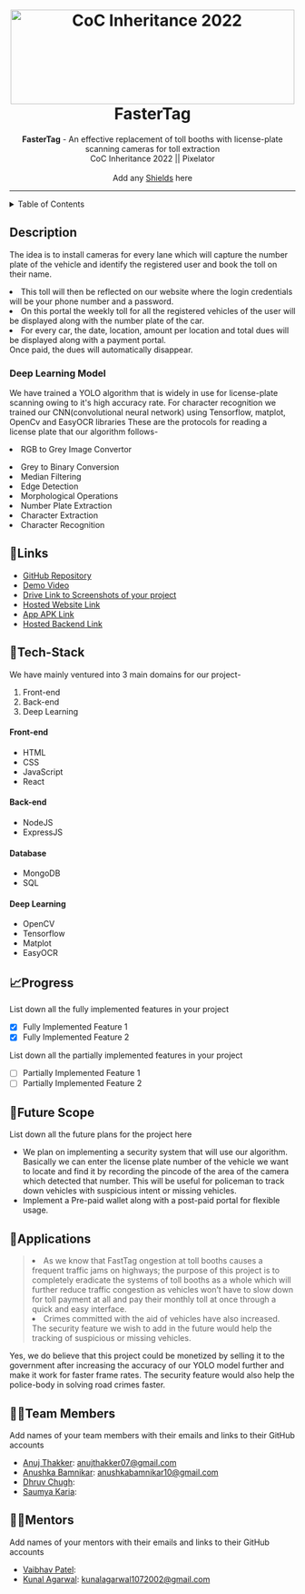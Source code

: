 <h1 align="center">
  <a href="https://github.com/CommunityOfCoders/Inheritance-2022">
    <img src="https://res.cloudinary.com/dn6vz8exv/image/upload/v1665664791/inh_zzefoy.jpg" alt="CoC Inheritance 2022" width="500" height="166">
  </a>
  <br>
  FasterTag
</h1>

<div align="center">
   <strong>FasterTag</strong> - An effective replacement of toll booths with license-plate scanning cameras for toll extraction<br>
  CoC Inheritance 2022 || Pixelator <br> <br>
  Add any <a href="https://shields.io/">Shields</a> here
</div>
<hr>

<details>
<summary>Table of Contents</summary>

- [Description](#description)
- [Links](#links)
- [Tech Stack](#tech-stack)
- [Progress](#progress)
- [Future Scope](#future-scope)
- [Applications](#applications)
- [Project Setup](#project-setup)
- [Usage](#usage)
- [Team Members](#team-members)
- [Mentors](#mentors)
- [Screenshots](#screenshots)

</details>


## Description
The idea is to install cameras for every lane which will capture the number plate of the vehicle and identify the registered user and book the toll on their name.
<li>This toll will then be reflected on our website where the login credentials will be your phone number and a password. <li>On this portal the weekly toll for all the registered vehicles of the user will be displayed along with the number plate of the car. <li>For every car, the date, location, amount per location and total dues will be displayed along with a payment portal.<br> Once paid, the dues will automatically disappear.

### Deep Learning Model
We have trained a YOLO algorithm that is widely in use for license-plate scanning owing to it's high accuracy rate. For character recognition we trained our CNN(convolutional neural network) using Tensorflow, matplot, OpenCv and EasyOCR libraries These are the protocols for reading a license plate that our algorithm follows-<li>RGB to Grey Image Convertor
<li>Grey to Binary Conversion
<li>Median Filtering
<li>Edge Detection
<li>Morphological Operations
<li>Number Plate Extraction
<li>Character Extraction
<li>Character Recognition

## 🔗Links

- [GitHub Repository]()
- [Demo Video]()
- [Drive Link to Screenshots of your project]()
- [Hosted Website Link]()
- [App APK Link]()
- [Hosted Backend Link]()

## 🤖Tech-Stack

We have mainly ventured into 3 main domains for our project-<ol>
<li>Front-end <li>Back-end <li>Deep Learning</ol>

#### Front-end
- HTML
- CSS
- JavaScript
- React

#### Back-end
- NodeJS
- ExpressJS


#### Database
- MongoDB
- SQL


#### Deep Learning
- OpenCV
- Tensorflow
- Matplot
- EasyOCR

## 📈Progress

List down all the fully implemented features in your project

- [x] Fully Implemented Feature 1 
- [x] Fully Implemented Feature 2

List down all the partially implemented features in your project

- [ ] Partially Implemented Feature 1 
- [ ] Partially Implemented Feature 2

## 🔮Future Scope

List down all the future plans for the project here

- We plan on implementing a security system that will use our algorithm. Basically we can enter the license plate number of the vehicle we want to locate and find it by recording the pincode of the area of the camera which detected that number. This will be useful for policeman to track down vehicles with suspicious intent or missing vehicles. 
- Implement a Pre-paid wallet along with a post-paid portal for flexible usage.

 ## 💸Applications

> <li> As we know that FastTag ongestion at toll booths causes a frequent traffic jams on highways; the purpose of this project is to completely eradicate the systems of toll booths as a whole which will further reduce traffic congestion as vehicles won’t have to slow down for toll payment at all and pay their monthly toll at once through a quick and easy interface.
> <li> Crimes committed with the aid of vehicles have also increased. The security feature we wish to add in the future would help the tracking of suspicious or missing vehicles.

Yes, we do believe that this project could be monetized by selling it to the government after increasing the accuracy of our YOLO model further and make it work for faster frame rates. The security feature would also help the police-body in solving road crimes faster.

## 👨‍💻Team Members

Add names of your team members with their emails and links to their GitHub accounts

- [Anuj Thakker](https://github.com/AnujT07): anujthakker07@gmail.com 
- [Anushka Bamnikar](https://github.com/anushka1073): anushkabamnikar10@gmail.com
- [Dhruv Chugh](https://github.com/DC2K3):  
- [Saumya Karia](https://github.com/GothamKnights27): 

## 👨‍🏫Mentors

Add names of your mentors with their emails and links to their GitHub accounts

- [Vaibhav Patel](https://github.com/noobCoderVP): 
- [Kunal Agarwal](https://github.com/https://github.com/KunalA18): kunalagarwal1072002@gmail.com 



